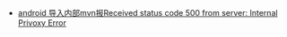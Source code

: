- [android 导入内部mvn报Received status code 500 from server: Internal Privoxy Error](https://blog.csdn.net/qq3965470/article/details/87346916)
